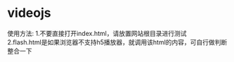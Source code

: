 # videojs
使用方法:
1.不要直接打开index.html，请放置网站根目录进行测试  
2.flash.html是如果浏览器不支持h5播放器，就调用该html的内容，可自行做判断整合一下
